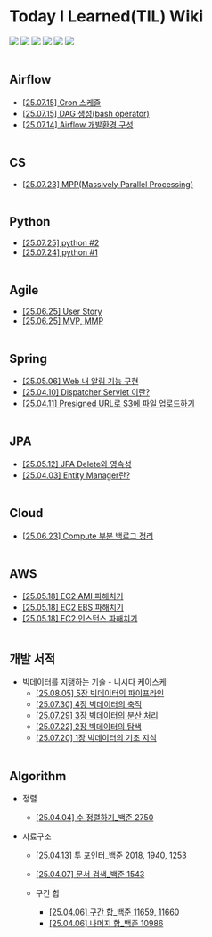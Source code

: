 # Today I Learned(TIL) Wiki
<img src="https://img.shields.io/badge/GitHub-100000?style=for-the-badge&logo=github&logoColor=white" /> <img src="https://img.shields.io/badge/Java-ED8B00?style=for-the-badge&logo=openjdk&logoColor=white" /> <img src="https://img.shields.io/badge/Spring-6DB33F?style=for-the-badge&logo=spring&logoColor=white"/> <img src="https://img.shields.io/badge/docker-%230db7ed.svg?style=for-the-badge&logo=docker&logoColor=white" /> <img src="https://img.shields.io/badge/Amazon_AWS-FF9900?style=for-the-badge&logo=amazonaws&logoColor=white" /> <img src ="https://img.shields.io/badge/Postman-FF6C37?style=for-the-badge&logo=postman&logoColor=white" />
<br></br>

## Airflow
- [[25.07.15] Cron 스케줄](https://github.com/rlagnlfo1004/TIL/blob/main/Airflow/Cron%20%EC%8A%A4%EC%BC%80%EC%A4%84.md)
- [[25.07.15] DAG 생성(bash operator)](https://github.com/rlagnlfo1004/TIL/blob/main/Airflow/DAG%20%EC%83%9D%EC%84%B1(bash%20operator).md)
- [[25.07.14] Airflow 개발환경 구성](https://github.com/rlagnlfo1004/TIL/blob/main/Airflow/Airflow%20%EA%B0%9C%EB%B0%9C%ED%99%98%EA%B2%BD%20%EA%B5%AC%EC%84%B1.md)
<br></br>

## CS
- [[25.07.23] MPP(Massively Parallel Processing)](https://github.com/rlagnlfo1004/TIL/blob/main/CS/MPP(Massively%20Parallel%20Processing).md)
<br></br>

## Python
- [[25.07.25] python #2](https://github.com/rlagnlfo1004/TIL/blob/main/Python/python_2.md)
- [[25.07.24] python #1](https://github.com/rlagnlfo1004/TIL/blob/main/Python/python_1.md)
<br></br>

## Agile
- [[25.06.25] User Story](https://github.com/rlagnlfo1004/TIL/blob/main/Agile/User%20Story.md)
- [[25.06.25] MVP, MMP](https://github.com/rlagnlfo1004/TIL/blob/main/Agile/MVP%2C%20MMP.md)
<br></br>

## Spring
- [[25.05.06] Web 내 알림 기능 구현](https://github.com/rlagnlfo1004/TIL/blob/main/Spring/%EC%95%8C%EB%A6%BC%EA%B8%B0%EB%8A%A5%20%EA%B5%AC%ED%98%84.md)
- [[25.04.10] Dispatcher Servlet 이란?](https://github.com/rlagnlfo1004/TIL/blob/main/Spring/Dispatcher%20Servlet%20%EC%9D%B4%EB%9E%80%3F.md)
- [[25.04.11] Presigned URL로 S3에 파일 업로드하기](https://github.com/rlagnlfo1004/TIL/blob/main/Spring/Presigned%20URL%EB%A1%9C%20S3%EC%97%90%20%ED%8C%8C%EC%9D%BC%20%EC%97%85%EB%A1%9C%EB%93%9C%ED%95%98%EA%B8%B0.md)
<br></br>

## JPA
- [[25.05.12] JPA Delete와 영속성](https://github.com/rlagnlfo1004/TIL/blob/main/JPA/JPA%20Delete%EC%99%80%20%EC%98%81%EC%86%8D%EC%84%B1.md)
- [[25.04.03] Entity Manager란?](https://github.com/rlagnlfo1004/TIL/blob/main/JPA/EntityManger%EB%9E%80%3F.md)
<br></br>

## Cloud
- [[25.06.23] Compute 부분 백로그 정리](https://github.com/rlagnlfo1004/TIL/blob/main/CLOUD/Compute%20%EB%B6%80%EB%B6%84%20%EB%B0%B1%EB%A1%9C%EA%B7%B8%20%EC%A0%95%EB%A6%AC.md)
<br></br>
 
## AWS
- [[25.05.18] EC2 AMI 파해치기](https://github.com/rlagnlfo1004/TIL/blob/main/AWS/EC2%20AMI%20%ED%8C%8C%ED%95%B4%EC%B9%98%EA%B8%B0.md)
- [[25.05.18] EC2 EBS 파해치기](https://github.com/rlagnlfo1004/TIL/blob/main/AWS/EC2%20EBS%20%ED%8C%8C%ED%95%B4%EC%B9%98%EA%B8%B0.md)
- [[25.05.18] EC2 인스턴스 파해치기](https://github.com/rlagnlfo1004/TIL/blob/main/AWS/EC2%20%EC%9D%B8%EC%8A%A4%ED%84%B4%EC%8A%A4%20%ED%8C%8C%ED%95%B4%EC%B9%98%EA%B8%B0.md)
<br></br>

## 개발 서적
- 빅데이터를 지탱하는 기술 - 니시다 케이스케
  - [[25.08.05] 5장 빅데이터의 파이프라인](https://github.com/rlagnlfo1004/TIL/blob/main/%EC%84%9C%EC%A0%81/%EB%B9%85%EB%8D%B0%EC%9D%B4%ED%84%B0%EB%A5%BC%20%EC%A7%80%ED%83%B1%ED%95%98%EB%8A%94%20%EA%B8%B0%EC%88%A0%20-%20%EB%8B%88%EC%8B%9C%EB%8B%A4%20%EC%BC%80%EC%9D%B4%EC%8A%A4%EC%BC%80/5%EC%9E%A5%20%EB%B9%85%EB%8D%B0%EC%9D%B4%ED%84%B0%EC%9D%98%20%ED%8C%8C%EC%9D%B4%ED%94%84%EB%9D%BC%EC%9D%B8.md)
  - [[25.07.30] 4장 빅데이터의 축적](https://github.com/rlagnlfo1004/TIL/blob/main/%EC%84%9C%EC%A0%81/%EB%B9%85%EB%8D%B0%EC%9D%B4%ED%84%B0%EB%A5%BC%20%EC%A7%80%ED%83%B1%ED%95%98%EB%8A%94%20%EA%B8%B0%EC%88%A0%20-%20%EB%8B%88%EC%8B%9C%EB%8B%A4%20%EC%BC%80%EC%9D%B4%EC%8A%A4%EC%BC%80/4%EC%9E%A5%20%EB%B9%85%EB%8D%B0%EC%9D%B4%ED%84%B0%EC%9D%98%20%EC%B6%95%EC%A0%81.md)
  - [[25.07.29] 3장 빅데이터의 분산 처리](https://github.com/rlagnlfo1004/TIL/blob/main/%EC%84%9C%EC%A0%81/%EB%B9%85%EB%8D%B0%EC%9D%B4%ED%84%B0%EB%A5%BC%20%EC%A7%80%ED%83%B1%ED%95%98%EB%8A%94%20%EA%B8%B0%EC%88%A0%20-%20%EB%8B%88%EC%8B%9C%EB%8B%A4%20%EC%BC%80%EC%9D%B4%EC%8A%A4%EC%BC%80/3%EC%9E%A5%20%EB%B9%85%EB%8D%B0%EC%9D%B4%ED%84%B0%EC%9D%98%20%EB%B6%84%EC%82%B0%20%EC%B2%98%EB%A6%AC.md)
  - [[25.07.22] 2장 빅데이터의 탐색](https://github.com/rlagnlfo1004/TIL/blob/main/%EC%84%9C%EC%A0%81/%EB%B9%85%EB%8D%B0%EC%9D%B4%ED%84%B0%EB%A5%BC%20%EC%A7%80%ED%83%B1%ED%95%98%EB%8A%94%20%EA%B8%B0%EC%88%A0%20-%20%EB%8B%88%EC%8B%9C%EB%8B%A4%20%EC%BC%80%EC%9D%B4%EC%8A%A4%EC%BC%80/2%EC%9E%A5%20%EB%B9%85%EB%8D%B0%EC%9D%B4%ED%84%B0%EC%9D%98%20%ED%83%90%EC%83%89.md)
  - [[25.07.20] 1장 빅데이터의 기초 지식](https://github.com/rlagnlfo1004/TIL/blob/main/%EC%84%9C%EC%A0%81/%EB%B9%85%EB%8D%B0%EC%9D%B4%ED%84%B0%EB%A5%BC%20%EC%A7%80%ED%83%B1%ED%95%98%EB%8A%94%20%EA%B8%B0%EC%88%A0%20-%20%EB%8B%88%EC%8B%9C%EB%8B%A4%20%EC%BC%80%EC%9D%B4%EC%8A%A4%EC%BC%80/1%EC%9E%A5%20%EB%B9%85%EB%8D%B0%EC%9D%B4%ED%84%B0%EC%9D%98%20%EA%B8%B0%EC%B4%88%20%EC%A7%80%EC%8B%9D.md)
<br></br>

## Algorithm
- 정렬
  - [[25.04.04] 수 정렬하기_백준 2750](https://github.com/rlagnlfo1004/TIL/blob/main/Algorithm/%EC%A0%95%EB%A0%AC/%EC%88%98%20%EC%A0%95%EB%A0%AC%ED%95%98%EA%B8%B0_%EB%B0%B1%EC%A4%80%202750.md)
  

- 자료구조
  - [[25.04.13] 투 포인터_백준 2018, 1940, 1253](https://github.com/rlagnlfo1004/TIL/blob/main/Algorithm/%EC%9E%90%EB%A3%8C%EA%B5%AC%EC%A1%B0/%ED%88%AC%20%ED%8F%AC%EC%9D%B8%ED%84%B0_%EB%B0%B1%EC%A4%80%202018%2C%201940%2C%201253.md)
  - [[25.04.07] 문서 검색_백준 1543](https://github.com/rlagnlfo1004/TIL/blob/main/Algorithm/%EC%9E%90%EB%A3%8C%EA%B5%AC%EC%A1%B0/%EB%AC%B8%EC%84%9C%20%EA%B2%80%EC%83%89_%EB%B0%B1%EC%A4%80%201543.md)
  
  - 구간 합
    - [[25.04.06] 구간 합_백준 11659, 11660](https://github.com/rlagnlfo1004/TIL/blob/main/Algorithm/%EC%9E%90%EB%A3%8C%EA%B5%AC%EC%A1%B0/%EA%B5%AC%EA%B0%84%20%ED%95%A9/%EA%B5%AC%EA%B0%84%20%ED%95%A9_%EB%B0%B1%EC%A4%80%2011659%2C%2011660.md)
    - [[25.04.06] 나머지 합_백준 10986](https://github.com/rlagnlfo1004/TIL/blob/main/Algorithm/%EC%9E%90%EB%A3%8C%EA%B5%AC%EC%A1%B0/%EA%B5%AC%EA%B0%84%20%ED%95%A9/%EB%82%98%EB%A8%B8%EC%A7%80%20%ED%95%A9_%EB%B0%B1%EC%A4%80%2010986.md)